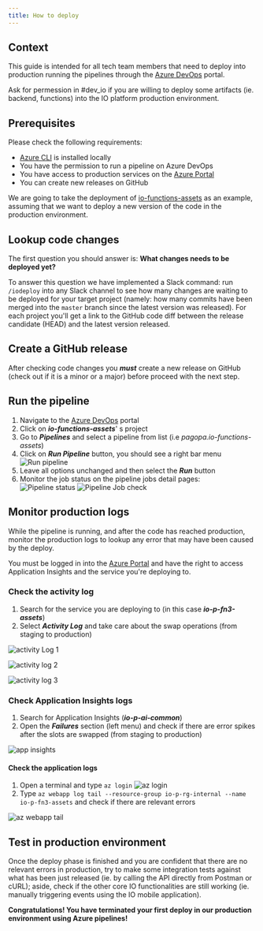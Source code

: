 ```yaml
---
title: How to deploy
---
```


## Context

This guide is intended for all tech team members that need to deploy into production
running the pipelines through the [Azure DevOps](https://dev.azure.com/pagopa-io/) portal.

Ask for permession in #dev_io if you are willing to deploy some artifacts
(ie. backend, functions) into the IO platform production environment.

## Prerequisites

Please check the following requirements:

- [Azure CLI](https://docs.microsoft.com/it-it/cli/azure/install-azure-cli) is installed locally
- You have the permission to run a pipeline on Azure DevOps
- You have access to production services on the [Azure Portal](https://portal.azure.com/#home)
- You can create new releases on GitHub

We are going to take the deployment of [io-functions-assets](https://github.com/pagopa/io-functions-assets)
as an example, assuming that we want to deploy a new version of the code in the production environment.

## Lookup code changes

The first question you should answer is: **What changes needs to be deployed yet?**

To answer this question we have implemented a Slack command:
run `/iodeploy` into any Slack channel to see how many changes are waiting to be deployed for your target project
(namely: how many commits have been merged into the `master` branch since the latest version was released).
For each project you'll get a link to the GitHub code diff between the release candidate (HEAD)
and the latest version released.

## Create a GitHub release

After checking code changes you **_must_** create a new release on GitHub
(check out if it is a minor or a major) before proceed with the next step.

## Run the pipeline

1. Navigate to the [Azure DevOps](https://dev.azure.com/pagopa-io/) portal
1. Click on **_io-functions-assets_**' s project
1. Go to **_Pipelines_** and select a pipeline from list (i.e _pagopa.io-functions-assets_)
1. Click on **_Run Pipeline_** button, you should see a right bar menu ![Run pipeline](../../static/img/run_pipeline.png)
1. Leave all options unchanged and then select the **_Run_** button
1. Monitor the job status on the pipeline jobs detail pages: ![Pipeline status](../../static/img/pipeline_status.png) ![Pipeline Job check](../../static/img/Pipeline_status_check.png)

## Monitor production logs

While the pipeline is running, and after the code has reached production,
monitor the production logs to lookup any error that may have been caused by the deploy.

You must be logged in into the [Azure Portal](https://portal.azure.com/#home)
and have the right to access Application Insights and the service you're deploying to.

### Check the activity log

1. Search for the service you are deploying to (in this case **_io-p-fn3-assets_**)
1. Select **_Activity Log_** and take care about the swap operations (from staging to production)

![activity Log 1](../../static/img/activity_log1.png)

![activity log 2](../../static/img/activity_log2.png)

![activity log 3](../../static/img/activity_log3.png)

### Check Application Insights logs

1. Search for Application Insights (**_io-p-ai-common_**)
1. Open the **_Failures_** section (left menu) and check if there are error spikes after the slots are swapped (from staging to production)

![app insights](../../static/img/app_insights.png)

#### Check the application logs

1. Open a terminal and type `az login` ![az login](../../static/img/az-login.png)
1. Type `az webapp log tail --resource-group io-p-rg-internal --name io-p-fn3-assets` and check if there are relevant errors

![az webapp tail](../../static/img/az-log-tail.png)

## Test in production environment

Once the deploy phase is finished and you are confident that there are no relevant errors in production,
try to make some integration tests against what has been just released (ie. by calling the API directly from Postman or cURL);
aside, check if the other core IO functionalities are still working (ie. manually triggering events using the IO mobile application).

**Congratulations! You have terminated your first deploy in our production environment using Azure pipelines!**
